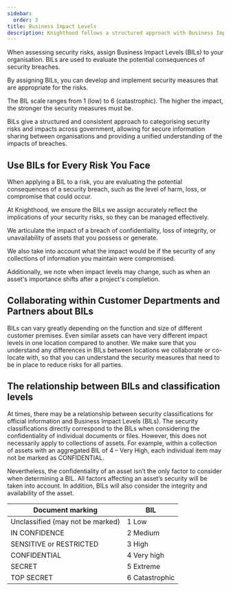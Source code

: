 ```yaml
---
sidebar:
  order: 3
title: Business Impact Levels
description: Knighthood follows a structured approach with Business Impact Levels to categorize and evaluate security risks consistently. 
---
```



When assessing security risks, assign Business Impact Levels (BILs) to your organisation. BILs are used to evaluate the potential consequences of security breaches.

By assigning BILs, you can develop and implement security measures that are appropriate for the risks.

The BIL scale ranges from 1 (low) to 6 (catastrophic). The higher the impact, the stronger the security measures must be.

BILs give a structured and consistent approach to categorising security risks and impacts across government, allowing for secure information sharing between organisations and providing a unified understanding of the impacts of breaches.

## Use BILs for Every Risk You Face

When applying a BIL to a risk, you are evaluating the potential consequences of a security breach, such as the level of harm, loss, or compromise that could occur.

At Knighthood, we ensure the BILs we assign accurately reflect the implications of your security risks, so they can be managed effectively.

We articulate the impact of a breach of confidentiality, loss of integrity, or unavailability of assets that you possess or generate.

We also take into account what the impact would be if the security of any collections of information you maintain were compromised.

Additionally, we note when impact levels may change, such as when an asset's importance shifts after a project's completion.

## Collaborating within Customer Departments and Partners about BILs

BILs  can vary greatly depending on the function and size of different customer premises. Even similar assets can have very different impact levels in one location compared to another. We make sure that you understand any differences in BILs between locations we collaborate or co-locate with, so that you can understand the security measures that need to be in place to reduce risks for all parties.

## The relationship between BILs and classification levels

At times, there may be a relationship between security classifications for official information and Business Impact Levels (BILs). The security classifications directly correspond to the BILs when considering the confidentiality of individual documents or files. However, this does not necessarily apply to collections of assets. For example, within a collection of assets with an aggregated BIL of 4 – Very High, each individual item may not be marked as CONFIDENTIAL.

Nevertheless, the confidentiality of an asset isn’t the only factor to consider when determining a BIL. All factors affecting an asset’s security will be taken into account. In addition, BILs will also consider the integrity and availability of the asset.

| Document marking                 	| BIL            	|
|----------------------------------	|----------------	|
| Unclassified (may not be marked) 	| 1 Low          	|
| IN CONFIDENCE                    	| 2 Medium       	|
| SENSITIVE or RESTRICTED          	| 3 High         	|
| CONFIDENTIAL                     	| 4 Very high    	|
| SECRET                           	| 5 Extreme      	|
| TOP SECRET                       	| 6 Catastrophic 	|
